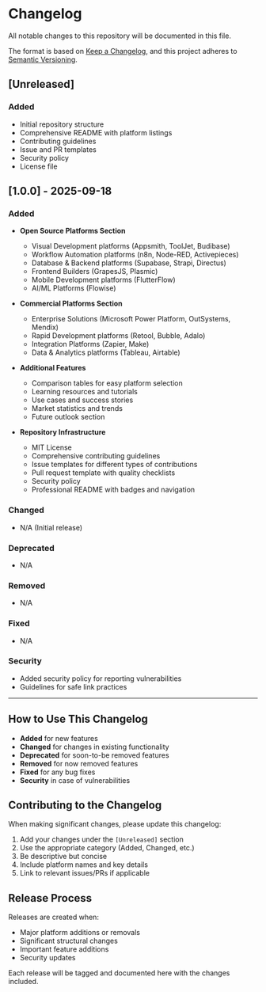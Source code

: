 # Changelog

All notable changes to this repository will be documented in this file.

The format is based on [Keep a Changelog](https://keepachangelog.com/en/1.0.0/),
and this project adheres to [Semantic Versioning](https://semver.org/spec/v2.0.0.html).

## [Unreleased]

### Added

- Initial repository structure
- Comprehensive README with platform listings
- Contributing guidelines
- Issue and PR templates
- Security policy
- License file

## [1.0.0] - 2025-09-18

### Added

- **Open Source Platforms Section**

  - Visual Development platforms (Appsmith, ToolJet, Budibase)
  - Workflow Automation platforms (n8n, Node-RED, Activepieces)
  - Database & Backend platforms (Supabase, Strapi, Directus)
  - Frontend Builders (GrapesJS, Plasmic)
  - Mobile Development platforms (FlutterFlow)
  - AI/ML Platforms (Flowise)

- **Commercial Platforms Section**

  - Enterprise Solutions (Microsoft Power Platform, OutSystems, Mendix)
  - Rapid Development platforms (Retool, Bubble, Adalo)
  - Integration Platforms (Zapier, Make)
  - Data & Analytics platforms (Tableau, Airtable)

- **Additional Features**

  - Comparison tables for easy platform selection
  - Learning resources and tutorials
  - Use cases and success stories
  - Market statistics and trends
  - Future outlook section

- **Repository Infrastructure**
  - MIT License
  - Comprehensive contributing guidelines
  - Issue templates for different types of contributions
  - Pull request template with quality checklists
  - Security policy
  - Professional README with badges and navigation

### Changed

- N/A (Initial release)

### Deprecated

- N/A

### Removed

- N/A

### Fixed

- N/A

### Security

- Added security policy for reporting vulnerabilities
- Guidelines for safe link practices

---

## How to Use This Changelog

- **Added** for new features
- **Changed** for changes in existing functionality
- **Deprecated** for soon-to-be removed features
- **Removed** for now removed features
- **Fixed** for any bug fixes
- **Security** in case of vulnerabilities

## Contributing to the Changelog

When making significant changes, please update this changelog:

1. Add your changes under the `[Unreleased]` section
2. Use the appropriate category (Added, Changed, etc.)
3. Be descriptive but concise
4. Include platform names and key details
5. Link to relevant issues/PRs if applicable

## Release Process

Releases are created when:

- Major platform additions or removals
- Significant structural changes
- Important feature additions
- Security updates

Each release will be tagged and documented here with the changes included.
